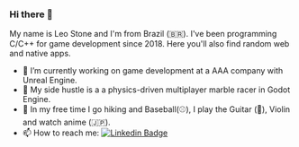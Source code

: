 ### Hi there 👋

<!-- **Leonardo-Rocha/Leonardo-Rocha** is a ✨ _special_ ✨ repository because its `README.md` (this file) appears on your GitHub profile.-->

My name is Leo Stone and I'm from Brazil (🇧🇷). I've been programming C/C++ for game development since 2018. Here you'll also find random web and native apps.

- 🔭 I’m currently working on game development at a AAA company with Unreal Engine.
- 👯 My side hustle is a a physics-driven multiplayer marble racer in Godot Engine.
- 💬 In my free time I go hiking and Baseball(⚾), I play the Guitar (🎸), Violin and watch anime (🇯🇵).
- 📫 How to reach me: 
[![Linkedin Badge](https://img.shields.io/badge/-LinkedIn-blue?style=flat-square&logo=Linkedin&logoColor=white&link=https://www.linkedin.com/in/leonardo-rocha-br/)](https://www.linkedin.com/in/leonardo-rocha-br/)
